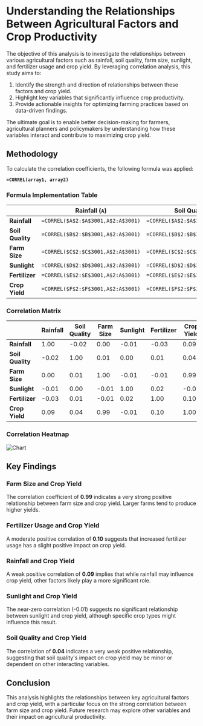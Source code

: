 # Understanding the Relationships Between Agricultural Factors and Crop Productivity
The objective of this analysis is to investigate the relationships between various agricultural factors such as rainfall, soil quality, farm size, sunlight, and fertilizer usage and crop yield. By leveraging correlation analysis, this study aims to:

1.  Identify the strength and direction of relationships between these factors and crop yield.
2.  Highlight key variables that significantly influence crop productivity.
3.  Provide actionable insights for optimizing farming practices based on data-driven findings.

The ultimate goal is to enable better decision-making for farmers, agricultural planners and policymakers by understanding how these variables interact and contribute to maximizing crop yield.

## Methodology  
To calculate the correlation coefficients, the following formula was applied:  

**`=CORREL(array1, array2)`**

### Formula Implementation Table  

|               | Rainfall (`A`)         | Soil Quality (`B`)        | Farm Size (`C`)           | Sunlight (`D`)            | Fertilizer (`E`)          | Crop Yield (`F`)           |
|---------------|-------------------------|---------------------------|---------------------------|---------------------------|---------------------------|----------------------------|
| **Rainfall**  | `=CORREL($A$2:$A$3001,A$2:A$3001)` | `=CORREL($A$2:$A$3001,B$2:B$3001)` | `=CORREL($A$2:$A$3001,C$2:C$3001)` | `=CORREL($A$2:$A$3001,D$2:D$3001)` | `=CORREL($A$2:$A$3001,E$2:E$3001)` | `=CORREL($A$2:$A$3001,F$2:F$3001)` |
| **Soil Quality** | `=CORREL($B$2:$B$3001,A$2:A$3001)` | `=CORREL($B$2:$B$3001,B$2:B$3001)` | `=CORREL($B$2:$B$3001,C$2:C$3001)` | `=CORREL($B$2:$B$3001,D$2:D$3001)` | `=CORREL($B$2:$B$3001,E$2:E$3001)` | `=CORREL($B$2:$B$3001,F$2:F$3001)` |
| **Farm Size**  | `=CORREL($C$2:$C$3001,A$2:A$3001)` | `=CORREL($C$2:$C$3001,B$2:B$3001)` | `=CORREL($C$2:$C$3001,C$2:C$3001)` | `=CORREL($C$2:$C$3001,D$2:D$3001)` | `=CORREL($C$2:$C$3001,E$2:E$3001)` | `=CORREL($C$2:$C$3001,F$2:F$3001)` |
| **Sunlight**   | `=CORREL($D$2:$D$3001,A$2:A$3001)` | `=CORREL($D$2:$D$3001,B$2:B$3001)` | `=CORREL($D$2:$D$3001,C$2:C$3001)` | `=CORREL($D$2:$D$3001,D$2:D$3001)` | `=CORREL($D$2:$D$3001,E$2:E$3001)` | `=CORREL($D$2:$D$3001,F$2:F$3001)` |
| **Fertilizer** | `=CORREL($E$2:$E$3001,A$2:A$3001)` | `=CORREL($E$2:$E$3001,B$2:B$3001)` | `=CORREL($E$2:$E$3001,C$2:C$3001)` | `=CORREL($E$2:$E$3001,D$2:D$3001)` | `=CORREL($E$2:$E$3001,E$2:E$3001)` | `=CORREL($E$2:$E$3001,F$2:F$3001)` |
| **Crop Yield** | `=CORREL($F$2:$F$3001,A$2:A$3001)` | `=CORREL($F$2:$F$3001,B$2:B$3001)` | `=CORREL($F$2:$F$3001,C$2:C$3001)` | `=CORREL($F$2:$F$3001,D$2:D$3001)` | `=CORREL($F$2:$F$3001,E$2:E$3001)` | `=CORREL($F$2:$F$3001,F$2:F$3001)` |

### Correlation Matrix  

|               | Rainfall | Soil Quality | Farm Size | Sunlight | Fertilizer | Crop Yield |
|---------------|----------|--------------|-----------|----------|------------|------------|
| **Rainfall**  | 1.00     | -0.02        | 0.00      | -0.01    | -0.03      | 0.09       |
| **Soil Quality** | -0.02 | 1.00         | 0.01      | 0.00     | 0.01       | 0.04       |
| **Farm Size** | 0.00     | 0.01         | 1.00      | -0.01    | -0.01      | 0.99       |
| **Sunlight**  | -0.01    | 0.00         | -0.01     | 1.00     | 0.02       | -0.01      |
| **Fertilizer** | -0.03   | 0.01         | -0.01     | 0.02     | 1.00       | 0.10       |
| **Crop Yield** | 0.09    | 0.04         | 0.99      | -0.01    | 0.10       | 1.00       |

### Correlation Heatmap
![Chart](https://github.com/user-attachments/assets/74a54af0-963c-4b15-8a7c-22068160e7b3)

## Key Findings  

### Farm Size and Crop Yield  
The correlation coefficient of **0.99** indicates a very strong positive relationship between farm size and crop yield. Larger farms tend to produce higher yields.  

### Fertilizer Usage and Crop Yield  
A moderate positive correlation of **0.10** suggests that increased fertilizer usage has a slight positive impact on crop yield.

### Rainfall and Crop Yield  
A weak positive correlation of **0.09** implies that while rainfall may influence crop yield, other factors likely play a more significant role.

### Sunlight and Crop Yield  
The near-zero correlation (-0.01) suggests no significant relationship between sunlight and crop yield, although specific crop types might influence this result.

### Soil Quality and Crop Yield  
The correlation of **0.04** indicates a very weak positive relationship, suggesting that soil quality's impact on crop yield may be minor or dependent on other interacting variables.

## Conclusion  
This analysis highlights the relationships between key agricultural factors and crop yield, with a particular focus on the strong correlation between farm size and crop yield. Future research may explore other variables and their impact on agricultural productivity.
